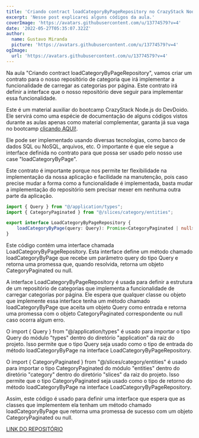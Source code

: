 ```yaml
---
title: 'Criando contract loadCategoryByPageRepository no CrazyStack Node.js'
excerpt: 'Nesse post explicarei alguns códigos da aula.'
coverImage: 'https://avatars.githubusercontent.com/u/13774579?v=4'
date: '2022-05-27T05:35:07.322Z'
author:
  name: Gustavo Miranda
  picture: 'https://avatars.githubusercontent.com/u/13774579?v=4'
ogImage:
  url: 'https://avatars.githubusercontent.com/u/13774579?v=4'
---
```

Na aula "Criando contract loadCategoryByPageRepository", vamos criar um contrato para o nosso repositório de categoria que irá implementar a funcionalidade de carregar as categorias por página. Este contrato irá definir a interface que o nosso repositório deve seguir para implementar essa funcionalidade.

Este é um material auxiliar do bootcamp CrazyStack Node.js do DevDoido. Ele servirá como uma espécie de documentação de alguns códigos vistos durante as aulas apenas como material complementar, garanta já sua vaga no bootcamp [clicando AQUI!](https://crazystack.com.br).

Ele pode ser implementado usando diversas tecnologias, como banco de dados SQL ou NoSQL, arquivos, etc. O importante é que ele segue a interface definida no contrato para que possa ser usado pelo nosso use case "loadCategoryByPage".

Este contrato é importante porque nos permite ter flexibilidade na implementação da nossa aplicação e facilidade na manutenção, pois caso precise mudar a forma como a funcionalidade é implementada, basta mudar a implementação do repositório sem precisar mexer em nenhuma outra parte da aplicação.

```typescript
import { Query } from "@/application/types";
import { CategoryPaginated } from "@/slices/category/entities";

export interface LoadCategoryByPageRepository {
    loadCategoryByPage(query: Query): Promise<CategoryPaginated | null>;
}
``` 

Este código contém uma interface chamada LoadCategoryByPageRepository. Esta interface define um método chamado loadCategoryByPage que recebe um parâmetro query do tipo Query e retorna uma promessa que, quando resolvida, retorna um objeto CategoryPaginated ou null.

A interface LoadCategoryByPageRepository é usada para definir a estrutura de um repositório de categorias que implementa a funcionalidade de carregar categorias por página. Ele espera que qualquer classe ou objeto que implemente essa interface tenha um método chamado loadCategoryByPage que aceita um objeto Query como entrada e retorna uma promessa com o objeto CategoryPaginated correspondente ou null caso ocorra algum erro.

O import { Query } from "@/application/types" é usado para importar o tipo Query do módulo "types" dentro do diretório "application" da raiz do projeto. Isso permite que o tipo Query seja usado como o tipo de entrada do método loadCategoryByPage na interface LoadCategoryByPageRepository.

O import { CategoryPaginated } from "@/slices/category/entities" é usado para importar o tipo CategoryPaginated do módulo "entities" dentro do diretório "category" dentro do diretório "slices" da raiz do projeto. Isso permite que o tipo CategoryPaginated seja usado como o tipo de retorno do método loadCategoryByPage na interface LoadCategoryByPageRepository.

Assim, este código é usado para definir uma interface que espera que as classes que implementem ela tenham um método chamado loadCategoryByPage que retorna uma promessa de sucesso com um objeto CategoryPaginated ou null.

[LINK DO REPOSITÓRIO](https://github.com/gumiranda/CrazyStackNodeJs)